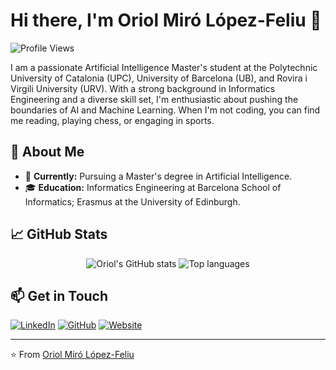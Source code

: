 # Hi there, I'm Oriol Miró López-Feliu 👋

![Profile Views](https://komarev.com/ghpvc/?username=oriolmirolf&color=blueviolet)

I am a passionate Artificial Intelligence Master's student at the Polytechnic University of Catalonia (UPC), University of Barcelona (UB), and Rovira i Virgili University (URV). With a strong background in Informatics Engineering and a diverse skill set, I'm enthusiastic about pushing the boundaries of AI and Machine Learning. When I'm not coding, you can find me reading, playing chess, or engaging in sports.

## 🚀 About Me

- 🔭 **Currently:** Pursuing a Master's degree in Artificial Intelligence.
- 🎓 **Education:** Informatics Engineering at Barcelona School of Informatics; Erasmus at the University of Edinburgh.

## 📈 GitHub Stats

<p align="center">
  <!-- Stats card: clean, no rank letter, full numbers, auto dark/light -->
  <picture>
    <source
      srcset="https://github-readme-stats-oriol.vercel.app/api?username=oriolmirolf&show_icons=true&include_all_commits=true&count_private=true&hide_rank=true&number_format=long&theme=github_dark&cache_seconds=86400&v=5"
      media="(prefers-color-scheme: dark)"
    />
    <source
      srcset="https://github-readme-stats-oriol.vercel.app/api?username=oriolmirolf&show_icons=true&include_all_commits=true&count_private=true&hide_rank=true&number_format=long&cache_seconds=86400&v=5"
      media="(prefers-color-scheme: light), (prefers-color-scheme: no-preference)"
    />
    <img alt="Oriol's GitHub stats"
      src="https://github-readme-stats-oriol.vercel.app/api?username=oriolmirolf&show_icons=true&include_all_commits=true&count_private=true&hide_rank=true&number_format=long&v=5" />
  </picture>

  <!-- Top languages: compact, wider set, still counts private -->
  <picture>
    <source
      srcset="https://github-readme-stats-oriol.vercel.app/api/top-langs/?username=oriolmirolf&layout=compact&langs_count=8&hide=html&count_private=true&theme=github_dark&cache_seconds=86400&v=5"
      media="(prefers-color-scheme: dark)"
    />
    <source
      srcset="https://github-readme-stats-oriol.vercel.app/api/top-langs/?username=oriolmirolf&layout=compact&langs_count=8&hide=html&count_private=true&cache_seconds=86400&v=5"
      media="(prefers-color-scheme: light), (prefers-color-scheme: no-preference)"
    />
    <img alt="Top languages"
      src="https://github-readme-stats-oriol.vercel.app/api/top-langs/?username=oriolmirolf&layout=compact&langs_count=8&hide=html&count_private=true&v=5" />
  </picture>
</p>


## 📫 Get in Touch

[![LinkedIn](https://img.shields.io/badge/-Oriol%20Miró%20-blue?style=flat-square&logo=Linkedin&logoColor=white&link=https://www.linkedin.com/in/oriol-miro/)](https://www.linkedin.com/in/oriol-miro/)
[![GitHub](https://img.shields.io/github/followers/oriolmirolf?label=GitHub&style=social)](https://github.com/oriolmirolf)
[![Website](https://img.shields.io/badge/-Website-black?style=flat-square&logo=github&logoColor=white&link=https://oriolmirolf.github.io/)](https://oriolmirolf.github.io/)

---

⭐️ From [Oriol Miró López-Feliu](https://github.com/oriolmirolf)
